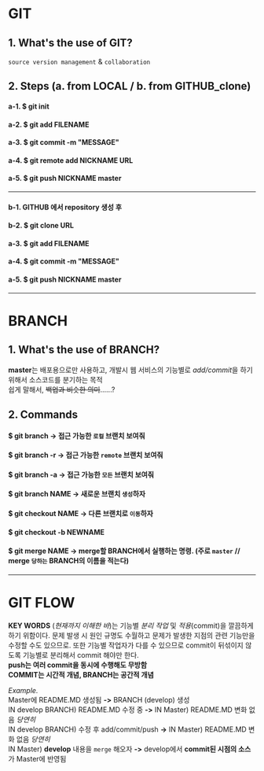 
# GIT
## 1. What's the use of GIT?
 `source version management` & `collaboration`
## 2. Steps (a. from LOCAL / b. from GITHUB_clone)
 #### a-1. $ git init
 #### a-2. $ git add FILENAME
 #### a-3. $ git commit -m "MESSAGE"
 #### a-4. $ git remote add NICKNAME URL
 #### a-5. $ git push NICKNAME master
***
 #### b-1. GITHUB 에서 repository 생성 후       
 #### b-2. $ git clone URL      
 #### a-3. $ git add FILENAME
 #### a-4. $ git commit -m "MESSAGE"
 #### a-5. $ git push NICKNAME master
***
# BRANCH
## 1. What's the use of BRANCH?
 **master**는 배포용으로만 사용하고, 개발시 웹 서비스의 기능별로 *add/commit*을 하기 위해서 소스코드를 분기하는 목적  
 쉽게 말해서, ~~백업과 비슷한 의미~~......?
## 2. Commands
 #### **$ git branch** -> 접근 가능한 `로컬` 브랜치 보여줘
 #### **$ git branch -r** -> 접근 가능한 `remote` 브랜치 보여줘
 #### **$ git branch -a** -> 접근 가능한 `모든` 브랜치 보여줘
 #### **$ git branch NAME** -> 새로운 브랜치 `생성`하자
 #### **$ git checkout NAME** -> 다른 브랜치로 `이동`하자
 #### **$ git checkout -b NEWNAME**
 #### **$ git merge NAME** -> merge할 BRANCH에서 실행하는 명령. (주로 `master` // merge `당하는` BRANCH의 이름을 적는다)
***
# GIT FLOW
 **KEY WORDS** (*현재까지 이해한 바*)는 기능별 *분리 작업* 및 *적용*(commit)을 깔끔하게 하기 위함이다. 문제 발생 시 원인 규명도 수월하고 문제가 발생한 지점의 관련 기능만을 수정할 수도 있으므로. 또한 기능별 작업자가 다를 수 있으므로 commit이 뒤섞이지 않도록 기능별로 분리해서 commit 해야만 한다.  
 **push는 여러 commit을 동시에 수행해도 무방함**  
 **COMMIT는 시간적 개념, BRANCH는 공간적 개념**

 *Example.*  
        Master에 README.MD 생성됨       **->**      BRANCH (develop) 생성  
        IN develop BRANCH) README.MD 수정 중    **->**      IN Master) README.MD 변화 없음 *당연히*  
        IN develop BRANCH) 수정 후 add/commit/push      **->**      IN Master) README.MD 변화 없음 *당연히*  
        IN Master) **develop** 내용을 `merge` 해오자    **->**      develop에서 **commit된 시점의 소스**가 Master에 반영됨



